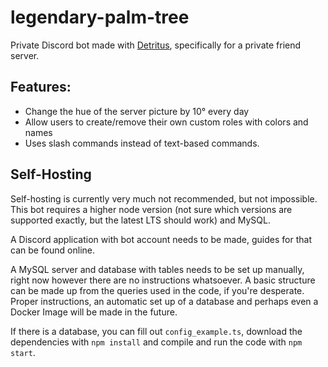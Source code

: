 # legendary-palm-tree

Private Discord bot made with [Detritus](https://github.com/detritusjs/client), specifically for a private friend server.

## Features:
-   Change the hue of the server picture by 10° every day
-   Allow users to create/remove their own custom roles with colors and names
-   Uses slash commands instead of text-based commands.

## Self-Hosting

Self-hosting is currently very much not recommended, but not impossible. This bot requires a higher node version (not sure which versions are supported exactly, but the latest LTS should work) and MySQL.

A Discord application with bot account needs to be made, guides for that can be found online.

A MySQL server and database with tables needs to be set up manually, right now however there are no instructions whatsoever. A basic structure can be made up from the queries used in the code, if you're desperate. Proper instructions, an automatic set up of a database and perhaps even a Docker Image will be made in the future.

If there is a database, you can fill out `config_example.ts`, download the dependencies with `npm install` and compile and run the code with `npm start`.